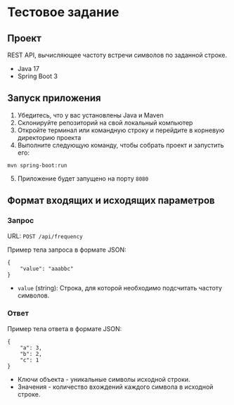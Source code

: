 # Тестовое задание

## Проект
REST API, вычисляющее частоту встречи символов по заданной строке.

- Java 17
- Spring Boot 3

## Запуск приложения
1. Убедитесь, что у вас установлены Java и Maven
2. Склонируйте репозиторий на свой локальный компьютер
3. Откройте терминал или командную строку и перейдите в корневую директорию проекта
4. Выполните следующую команду, чтобы собрать проект и запустить его:
```
mvn spring-boot:run
```
5. Приложение будет запущено на порту `8080`

## Формат входящих и исходящих параметров

### Запрос
URL: `POST /api/frequency`

Пример тела запроса в формате JSON:

```
{
    "value": "aaabbc"
}
```
- `value` (string): Строка, для которой необходимо подсчитать частоту символов.

### Ответ
Пример тела ответа в формате JSON:
```
{
    "a": 3,
    "b": 2,
    "c": 1
}
```
- Ключи объекта - уникальные символы исходной строки.
- Значения - количество вхождений каждого символа в исходной строке.